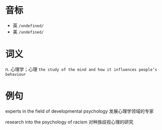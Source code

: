 # 音标

- 英 `/undefined/`
- 美 `/undefined/`

# 词义

n. 心理学；心理
`the study of the mind and how it influences people’s behaviour`

# 例句

experts in the field of developmental psychology
发展心理学领域的专家

research into the psychology of racism
对种族歧视心理的研究


